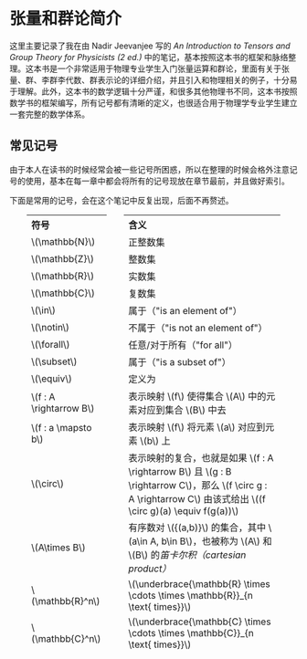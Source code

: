 # 张量和群论简介

这里主要记录了我在由 Nadir Jeevanjee 写的 *An Introduction to Tensors and Group Theory for Physicists (2 ed.)* 中的笔记，基本按照这本书的框架和脉络整理。这本书是一个非常适用于物理专业学生入门张量运算和群论，里面有关于张量、群、李群李代数、群表示论的详细介绍，并且引入和物理相关的例子，十分易于理解。此外，这本书的数学逻辑十分严谨，和很多其他物理书不同，这本书按照数学书的框架编写，所有记号都有清晰的定义，也很适合用于物理学专业学生建立一套完整的数学体系。

## 常见记号

由于本人在读书的时候经常会被一些记号所困惑，所以在整理的时候会格外注意记号的使用，基本在每一章中都会将所有的记号现放在章节最前，并且做好索引。

下面是常用的记号，会在这个笔记中反复出现，后面不再赘述。

<table border="0" class="dataframe" style="border-collapse: separate; border-spacing: 30px 0;">
  <tr>
    <th style="text-align: left;"><b>符号</b></th>
    <th style="text-align: left;"><b>含义</b></th>
  </tr>
  <tr>
    <td>\(\mathbb{N}\)</td>
    <td>正整数集</td>
  </tr>
  <tr>
    <td>\(\mathbb{Z}\)</td>
    <td>整数集</td>
  </tr>
  <tr>
    <td>\(\mathbb{R}\)</td>
    <td>实数集</td>
  </tr>
  <tr>
    <td>\(\mathbb{C}\)</td>
    <td>复数集</td>
  </tr>
  <tr>
    <td>\(\in\)</td>
    <td>属于（"is an element of"）</td>
  </tr>
  <tr>
    <td>\(\notin\)</td>
    <td>不属于（"is not an element of"）</td>
  </tr>
  <tr>
    <td>\(\forall\)</td>
    <td>任意/对于所有（"for all"）</td>
  </tr>
  <tr>
    <td>\(\subset\)</td>
    <td>属于（"is a subset of"）</td>
  </tr>
  <tr>
    <td>\(\equiv\)</td>
    <td>定义为</td>
  </tr>
  <tr>
    <td>\(f : A \rightarrow B\)</td>
    <td>表示映射 \(f\) 使得集合 \(A\) 中的元素对应到集合 \(B\) 中去</td>
  </tr>
  <tr>
    <td>\(f : a \mapsto b\)</td>
    <td>表示映射 \(f\) 将元素 \(a\) 对应到元素 \(b\) 上</td>
  </tr>
  <tr>
    <td>\(\circ\)</td>
    <td>表示映射的复合，也就是如果 \(f : A \rightarrow B\) 且 \(g : B \rightarrow C\)，那么 \(f \circ g : A \rightarrow C\) 由该式给出 \((f \circ g)(a) \equiv f(g(a))\)</td>
  </tr>
  <tr>
    <td>\(A\times B\)</td>
    <td>有序数对 \({(a,b)}\) 的集合，其中 \(a\in A, b\in B\)，也被称为 \(A\) 和 \(B\) 的<i>笛卡尔积（cartesian product）</i></td>
  </tr>
  <tr>
    <td>\(\mathbb{R}^n\)</td>
    <td>\(\underbrace{\mathbb{R} \times \cdots \times \mathbb{R}}_{n \text{ times}}\)</td>
  </tr>
  <tr>
    <td>\(\mathbb{C}^n\)</td>
    <td>\(\underbrace{\mathbb{C} \times \cdots \times \mathbb{C}}_{n \text{ times}}\)</td>
  </tr>
</table>